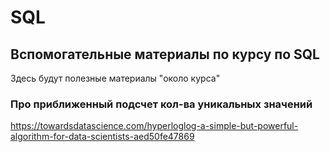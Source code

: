 # SQL
## Вспомогательные материалы по курсу по SQL

Здесь будут полезные материалы "около курса"

### Про приближенный подсчет кол-ва уникальных значений
https://towardsdatascience.com/hyperloglog-a-simple-but-powerful-algorithm-for-data-scientists-aed50fe47869
